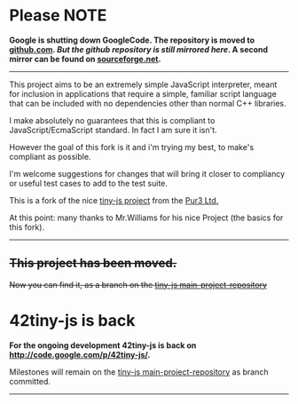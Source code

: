 # Please NOTE #
**Google is shutting down GoogleCode. The repository is moved to [github.com](https://github.com/ardi69/42tiny-js). _But the github repository is still mirrored here_. A second mirror can be found on [sourceforge.net](http://sourceforge.net/projects/forty-two-tiny-js).**


---


This project aims to be an extremely simple JavaScript interpreter, meant for inclusion in applications that require a simple, familiar script language that can be included with no dependencies other than normal C++ libraries.

I make absolutely no guarantees that this is compliant to JavaScript/EcmaScript standard. In fact I am sure it isn't.

However the goal of this fork is it and i'm trying my best, to make's compliant as possible.

I'm welcome suggestions for changes that will bring it closer to compliancy or useful test cases to add to the test suite.

This is a fork of the nice [tiny-js project](http://code.google.com/p/tiny-js/)  from the [Pur3 Ltd.](http://www.pur3.co.uk/)

At this point: many thanks to Mr.Williams for his nice Project (the basics for this fork).

---

## ~~This project has been moved.~~ ##
~~Now you can find it, as a branch on the [tiny-js main-project-repository](http://code.google.com/p/tiny-js/)~~

# 42tiny-js is back #

**For the ongoing development 42tiny-js is back on http://code.google.com/p/42tiny-js/.**

Milestones will remain on the [tiny-js main-project-repository](http://code.google.com/p/tiny-js/) as branch committed.


---
